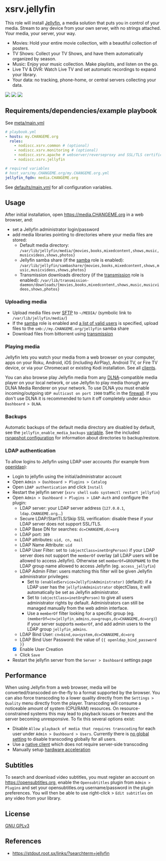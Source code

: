 # xsrv.jellyfin

This role will install [Jellyfin](https://jellyfin.org/), a media solution that puts you in control of your media.
Stream to any device from your own server, with no strings attached. Your media, your server, your way.
 - Movies: Hold your entire movie collection, with a beautiful collection of posters.
 - TV Shows: Collect your TV Shows, and have them automatically organized by season.
 - Music: Enjoy your music collection. Make playlists, and listen on the go.
 - Live TV & DVR: Watch Live TV and set automatic recordings to expand your library.
 - Your data: no tracking, phone-home, or central servers collecting your data.

[![](https://jellyfin.org/images/screenshots/home_thumb.png)](https://jellyfin.org/images/screenshots/home_full.png)
[![](https://jellyfin.org/images/screenshots/movie_thumb.png)](https://jellyfin.org/images/screenshots/movie_full.png)
[![](https://jellyfin.org/images/screenshots/playback_thumb.png)](hthttps://jellyfin.org/images/screenshots/playback_full.png)


## Requirements/dependencies/example playbook

See [meta/main.yml](meta/main.yml)

```yaml
# playbook.yml
- hosts: my.CHANGEME.org
  roles:
    - nodiscc.xsrv.common # (optional)
    - nodiscc.xsrv.monitoring # (optional)
    - nodiscc.xsrv.apache # webserver/reverseproxy and SSL/TLS certificates
    - nodiscc.xsrv.jellyfin

# required variables
# host_vars/my.CHANGEME.org/my.CHANGEME.org.yml
jellyfin_fqdn: media.CHANGEME.org
```

See [defaults/main.yml](defaults/main.yml) for all configuration variables.


## Usage

After initial installation, open https://media.CHANGEME.org in a web browser, and:
- set a Jellyfin administrator login/password
- add media libraries pointing to directories where your media files are stored:
  - Default media directory: `/var/lib/jellyfin/media/{movies,books,mixedcontent,shows,music,musicvideos,shows,photos}`
  - Jellyfin samba share (if the [samba](../samba) role is enabled): `/var/lib/jellyfin/sambashare/{movies,books,mixedcontent,shows,music,musicvideos,shows,photos}`
  - Transmission downloads directory (if the [transmission](../transmission) role is enabled): `/var/lib/transmission-daemon/downloads/{movies,books,mixedcontent,shows,music,musicvideos,shows,photos}`


### Uploading media

- Upload media files over [SFTP](../common#usage) to `~/MEDIA/` (symbolic link to `/var/lib/jellyfin/media/`)
- If the [samba](../samba) role is enabled and [a list of valid users](defaults/main.yml) is specified, upload files to the `smb://my.CHANGEME.org/jellyfin` samba share
- Download files from bittorrent using [transmission](../transmission)


### Playing media

Jellyfin lets you watch your media from a web browser on your computer, apps on your Roku, Android, iOS (including AirPlay), Android TV, or Fire TV device, or via your Chromecast or existing Kodi installation. See all [clients](https://jellyfin.org/clients/).

You can also browse play Jellyfin media from any [DLNA](https://en.wikipedia.org/wiki/Digital_Living_Network_Alliance#Specification)-compatible media player on your local network, or use Jellyfin to play media thorugh any DLNA Media Renderer on your network. To use DLNA you must enable incoming/outgoing `UDP multicast on port 1900` traffic in the [firewall](../common). If you don't use DLNA it is recommended to turn it off completely under `Admin Dashboard > DLNA`.


### Backups

Automatic backups of the default media directory are disabled by default, see the `jellyfin_enable_media_backups` [variable](defaults/main.yml). See the included [rsnapshot configuration](templates/etc/rsnapshot.d_jellyfin.conf.j2) for information about directories to backup/restore.


### LDAP authentication

To allow logins to Jellyfin using LDAP user accounts (for example from [openldap](../openldap)):
- Login to jellyfin using the initial/administrator account
- Open `Admin > Dashboard > Plugins > Catalog`
- Open `LDAP authentication` and click `Install`
- Restart the jellyfin server (`xsrv shell` `sudo systemctl restart jellyfin`)
- Open `Admin > Dashboard > Plugins > LDAP-Auth` and configure the plugin:
  - LDAP server: your LDAP server address (`127.0.0.1`, `ldap.CHANGEME.org`...)
  - Secure LDAP/StartTLS/Skip SSL verification: disable these if your LDAP server does not support SSL/TLS.
  - LDAP Base DN for searches: `dc=CHANGEME,dc=org`
  - LDAP port: `389`
  - LDAP attributes: `uid, cn, mail`
  - LDAP Name Attribute: `uid`
  - LDAP User Filter: set to `(objectClass=inetOrgPerson)` if your LDAP server does not support the `memberOf` overlay (all LDAP users will be allowed to access Jellyfin). Otherwise set `memberOf=GROUPNAME` to the LDAP group name allowed to access Jellyfin (eg. `access_jellyfin`)
  - LDAP Admin Filter: users matching this filter will be given Jellyfin administrator privileges:
    - Set to `(enabledService=JellyfinAdministrator)` (default): if a LDAP user has the `jellyfinAdministrator` objectClass, it will automatically be set as Jellyfin administrator.
    - Set to `(objectClass=inetOrgPerson)` to give all users administrator rights by default. Administrators can still be managed manually from the web admin interface.
    - Use a `memberOf` filter looking for a specific group (eg. `(memberOf=cn=jellyfin_admins,ou=groups,dc=CHANGEME,dc=org)`) if your server supports `memberOf`, and add admin users to the LDAP group `jellyfin_admins`.
  - LDAP Bind User: `cn=bind,ou=system,dc=CHANGEME,dc=org`
  - LDAP Bind User Password: the value of `{{ openldap_bind_password }}`
  - [x] Enable User Creation
  - Click `Save`
- Restart the jellyfin server from the `Server > Dashboard` settings page


## Performance

When using Jellyfin from a web browser, media will be converted/transcoded on-the-fly to a format supported by the browser. You can also force transcoding to a lower quality directly from the `Settings > Quality` menu directly from the player. Transcoding will consume a noticeable amount of system (CPU/RAM) resources. On resource-constrained systems this may lead to playback issues or freezes and the server becoming unresponsive. To fix this several options exist:
- Disable `Allow playback of media that requires transcoding` for each user under `Admin > Dashboard > Users`. Currently there is [no global setting](https://github.com/jellyfin/jellyfin/issues/645) to disable transcoding globally for all users.
- Use a [native client](https://jellyfin.org/clients/) which does not require server-side transcoding
- Manually setup [hardware acceleration](https://jellyfin.org/docs/general/administration/hardware-acceleration.html)


## Subtitles

To search and download video subtitles, you must register an account on https://opensubtitles.org, enable the `Opensubtitles` plugin from `Admin > Plugins` and set your opensubtitles.org username/password in the plugin preferences. You will then be able to use right-click > `Edit subtitles` on any video from your library.


## License

[GNU GPLv3](../../LICENSE)


## References

- https://stdout.root.sx/links/?searchterm=jellyfin
